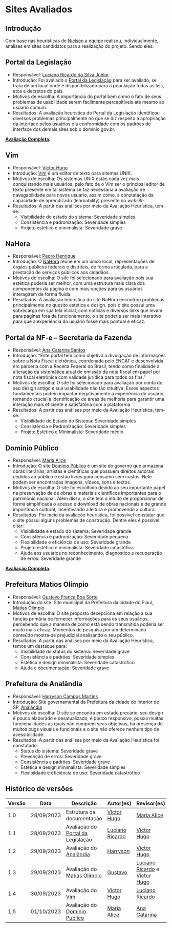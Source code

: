 # Sites Avaliados



## Introdução

<p>Com base nas heuristicas de <a href="##">Nielsen</a> a equipe realizou, individualmente, analises em sites candidatos para a realização do projeto. Sendo eles:</p>



## Portal da Legislação

- Responsável: [Luciano Ricardo da Silva Júnior](https://github.com/l-ricardo)
- Introdução: Foi avaliado o [Portal da Legislação](http://www4.planalto.gov.br/legislacao/) para ser avaliado, se trata de um local onde é disponibilizado para a população todas as leis, atos e decretos do país.
- Motivos de escolha: A importância do portal bem como o fato de seus problemas de usabilidade serem facilmente percepitíveis até mesmo ao usuario comum.
- Resultados: A avaliação heurística do Portal da Legislação identificou diversos problemas principalmente no que se diz respeito á apropriação da interface pelos usuários e a conformidade com os padrões de interface dos demais sites sob o domínio gov.br.

**[Avaliação Completa](../assets/avaliacoes/AvalicaoLegislativo.pdf).**



## Vim

- Responsável: [Victor Hugo](https://github.com/ViictorHugoo) 
- Introdução: [Vim](https://www.vim.org) é um editor de texto para sitemas UNIX.
- Motivos de escolha: Os sistemas UNIX estão cada vez mais conquistando mais usuários, pelo fato de o Vim ser o principal editor de texto presente em tal sistema se faz necessária a avaliação de navegabilidade para novos usuário, assim como, a constatação da capacidade de aprendizado (learnability) presente no _website_.
- Resultados:  A partir das análises por meio da Avaliação Heurística, tem-se:
    - Visibilidade do estado do sistema: Severidade simples
    - Consistência e padronização: Severidade simples
    - Projeto estético e minimalista: Severidade grave



## NaHora

- Responsável: [Pedro Henrique](https://github.com/pedro-hsf)
- Introdução: O [NaHora](https://www.nahora.df.gov.br/) reúne em um único local, representações de órgãos públicos federais e distritais, de forma articulada, para a prestação de serviços públicos aos cidadãos. 
- Motivos de escolha: O site foi selecionado para avaliação pois sua estética poderia ser melhor, com uma estrutura mais clara dos componentes da página e com mais opções para os usuários interagirem de forma fluída.
- Resultados: A avaliação heurística do site NaHora encontrou problemas principalmente no quesito estética e design, pois o site possui uma sobrecarga em sua tela inicial, com notícias e diversos links que levam para páginas fora de funcionamento, o site poderia ser mais interativo para que a experiência do usuário fosse mais pontual e eficaz.



## Portal da NF-e – Secretaria da Fazenda

- Responsável: [Ana Catarina Santos](https://github.com/an4catarina)
- Introdução: “Este portal tem como objetivo a divulgação de informações sobre a Nota Fiscal eletrônica, coordenada pelo ENCAT e desenvolvida em parceria com a Receita Federal do Brasil, tendo como finalidade a alteração da sistemática atual de emissão da nota fiscal em papel por nota fiscal eletrônica com validade jurídica para todos os fins.”
- Motivos de escolha: O site foi selecionado para avaliação por conta do seu design antigo e sua usabilidade não tão intuitiva. Esses aspectos fundamentais podem impactar negativamente a experiência do usuário, tornando crucial a identificação de áreas de melhoria para garantir uma interação mais eficiente e satisfatória com a plataforma.
- Resultados: A partir das análises por meio da Avaliação Heurística, tem-se:
    - Visibilidade do Estado do Sistema: Severidade simples
    - Consistência e Padronização: Severidade simples
    - Projeto Estético e Minimalista: Severidade médio



## Domínio Público

- Responsável: [Maria Alice](https://github.com/Maliz30)
- Introdução: O site [Domínio Público](http://www.dominiopublico.gov.br/pesquisa/PesquisaObraForm.jsp) é um site do governo que armazena obras literárias, artistas e científicas que possuem direitos autorais cedidos ao público e estão livres para consumo sem custos. Nele podem ser encontradas imagens, vídeos, sons e textos.
- Motivos de escolha: O site foi escolhido devido ao seu importante papel na preservação de de obras e materiais científicos importantes para o patrimônio nacional. Além disso, o site tem o intuito de proporcionar de forma simplificada o acesso e download de obras nacionais e de grande importância cultural, incentivando a leitura e promovendo a cultura.
- Resultados: Por meio da avaliação heurística, foi possível constatar que o site possui alguns problemas de construção. Dentre eles é possível citar:
    - Visibilidade e estado do sistema: Severidade grande
    - Consistência e padronização: Severidade pequena
    - Flexibilidade e eficiência de uso: Severidade grande
    - Projeto estético e minimalista: Severidade catastófica
    - Ajuda aos usuários no reconhecimento, diagnostico e recuperação de erros: Severidade grande

**[Avaliação Completa](../assets/avaliacoes/DominioPublico.pdf).**



## Prefeitura Matios Olímpio 

- Responsável: [Gustavo França Boa Sorte](https://github.com/gustavofbs)
- Introdução do site: Site municipal da Prefeitura da cidade do Piauí, [Matias Olimpio](https://www.matiasolimpio.pi.gov.br/)
- Motivos de escolha: O site proposto decepciona em relação a sua função primária de fornecer informações para os seus usuários, percebendo que a maneira de como está sendo transmitida poderia ser muito mais eficaz. Momentos de pesquisa por um determinado conteúdo mostra-se prejudicial analisando o seu público.
- Resultados: A partir das análises por meio da Avaliação Heurística, temos um destaque para: 
    - Visibilidade do status do sistema: Severidade grave
    - Consistência e padrões: Severidade simples
    - Estética e design minimalista: Severidade catastrófico
    - Ajuda e documentação: Severidade grave



## Prefeitura de Analândia  

- Responsável: [Harryson Campos Martins](https://github.com/harry-cmartin)
- Introdução: Site governamental da Prefeitura da cidade do interior de SP, [Analãndia](https://www.analandia.sp.gov.br/)
- Motivos de escolha: O site se encontra em estado precário, seu design é pouco elaborado e desatualizado, é pouco responsivo, possui muitas funcionalidades as quais não cumprem seus objetivos, há presença de muitos bugs visuais e funcionais e o site não oferece nenhum tipo de acessibilidade.  
- Resultados: A partir das análises por meio da Avaliação Heurística foi constatado: 
    - Status do sistema: Severidade grave
    - Prevenção de erros: Severidade grave
    - Consistência e padrões: Severidade grave
    - Estética e design minimalista: Severidade simples
    - Flexibildade e eficiência de uso: Severidade catastrófico



## Histórico de versões

| Versão | Data       | Descrição                                                                                      | Autor(es)                                       | Revisor(es)                                                                                      |
| ------ | ---------- | ---------------------------------------------------------------------------------------------- | ----------------------------------------------- | ------------------------------------------------------------------------------------------------ |
| 1.0    | 28/09/2023 | Estrutura da documentação                                                                      | [Victor Hugo](https://github.com/ViictorHugoo)  | [Maria Alice](https://github.com/Maliz30)                                                        |
| 1.1    | 28/09/2023 | Avaliação do [Portal da Legislação](http://www4.planalto.gov.br/legislacao/)                   | [Luciano Ricardo](https://github.com/l-ricardo) | [Victor Hugo](https://github.com/ViictorHugoo)                                                   |
| 1.2    | 29/09/2023 | Avaliação do [Analãndia](https://www.analandia.sp.gov.br/)                                     | [Harryson](https://github.com/harry-cmartin)    | [Victor Hugo](https://github.com/ViictorHugoo)                                                   |
| 1.3    | 29/09/2023 | Avaliação do [Matias Olimpio](https://www.matiasolimpio.pi.gov.br/)                            | [Gustavo](https://github.com/gustavofbs)        | [Luciano Ricardo](https://github.com/l-ricardo) e [Victor Hugo](https://github.com/ViictorHugoo) |
| 1.4    | 30/09/2023 | Avaliação do [Vim](https://www.vim.org)                                                        | [Victor Hugo](https://github.com/ViictorHugoo)  | [Luciano Ricardo](https://github.com/l-ricardo)                                                  |
| 1.5    | 01/10/2023 | Avaliação do [Dominio Publico](http://www.dominiopublico.gov.br/pesquisa/PesquisaObraForm.jsp) | [Maria Alice](https://github.com/Maliz30)       | [Ana Catarina](https://github.com/an4catarina)                                                   |